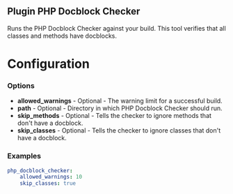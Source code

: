 Plugin PHP Docblock Checker
---------------------------

Runs the PHP Docblock Checker against your build. This tool verifies that all classes and methods have docblocks.

Configuration
=============

### Options

* **allowed_warnings** - Optional - The warning limit for a successful build.
* **path** - Optional - Directory in which PHP Docblock Checker should run.
* **skip_methods** - Optional - Tells the checker to ignore methods that don't have a docblock.
* **skip_classes** - Optional - Tells the checker to ignore classes that don't have a docblock.

### Examples

```yml
php_docblock_checker:
    allowed_warnings: 10
    skip_classes: true
```
